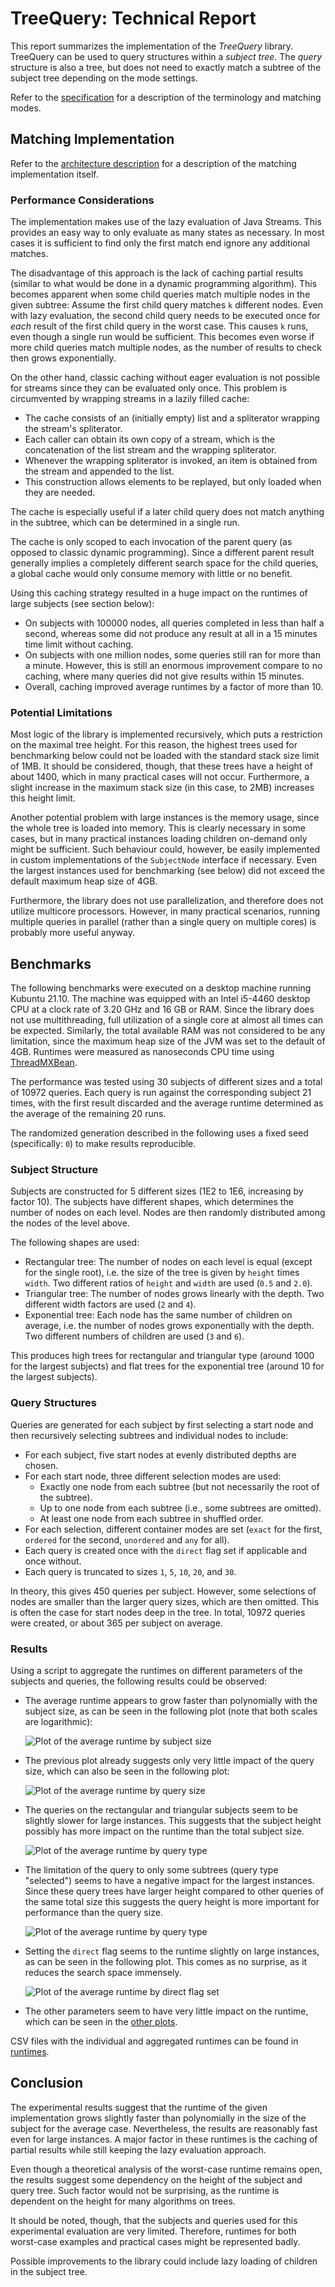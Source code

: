 # TreeQuery: Technical Report

This report summarizes the implementation of the *TreeQuery* library.
TreeQuery can be used to query structures within a *subject tree*.
The *query* structure is also a tree, but does not need to exactly match a subtree of the subject tree depending on the mode settings.

Refer to the [specification](specification.md) for a description of the terminology and matching modes.

## Matching Implementation

Refer to the [architecture description](architecture.md#matching-implementation) for a description of the matching implementation itself.

### Performance Considerations

The implementation makes use of the lazy evaluation of Java Streams.
This provides an easy way to only evaluate as many states as necessary.
In most cases it is sufficient to find only the first match end ignore any additional matches.

The disadvantage of this approach is the lack of caching partial results (similar to what would be done in a dynamic programming algorithm).
This becomes apparent when some child queries match multiple nodes in the given subtree:
Assume the first child query matches `k` different nodes.
Even with lazy evaluation, the second child query needs to be executed once for *each* result of the first child query in the worst case.
This causes `k` runs, even though a single run would be sufficient.
This becomes even worse if more child queries match multiple nodes, as the number of results to check then grows exponentially.

On the other hand, classic caching without eager evaluation is not possible for streams since they can be evaluated only once.
This problem is circumvented by wrapping streams in a lazily filled cache:

* The cache consists of an (initially empty) list and a spliterator wrapping the stream's spliterator.
* Each caller can obtain its own copy of a stream, which is the concatenation of the list stream and the wrapping spliterator.
* Whenever the wrapping spliterator is invoked, an item is obtained from the stream and appended to the list.
* This construction allows elements to be replayed, but only loaded when they are needed.

The cache is especially useful if a later child query does not match anything in the subtree, which can be determined in a single run.

The cache is only scoped to each invocation of the parent query (as opposed to classic dynamic programming).
Since a different parent result generally implies a completely different search space for the child queries,
a global cache would only consume memory with little or no benefit.

Using this caching strategy resulted in a huge impact on the runtimes of large subjects (see section below):

* On subjects with 100000 nodes, all queries completed in less than half a second,
  whereas some did not produce any result at all in a 15 minutes time limit without caching.
* On subjects with one million nodes, some queries still ran for more than a minute.
  However, this is still an enormous improvement compare to no caching, where many queries did not give results within 15 minutes.
* Overall, caching improved average runtimes by a factor of more than 10.

### Potential Limitations

Most logic of the library is implemented recursively, which puts a restriction on the maximal tree height.
For this reason, the highest trees used for benchmarking below could not be loaded with the standard stack size limit of 1MB.
It should be considered, though, that these trees have a height of about 1400, which in many practical cases will not occur.
Furthermore, a slight increase in the maximum stack size (in this case, to 2MB) increases this height limit.

Another potential problem with large instances is the memory usage, since the whole tree is loaded into memory.
This is clearly necessary in some cases, but in many practical instances loading children on-demand only might be sufficient.
Such behaviour could, however, be easily implemented in custom implementations of the `SubjectNode` interface if necessary.
Even the largest instances used for benchmarking (see below) did not exceed the default maximum heap size of 4GB.

Furthermore, the library does not use parallelization, and therefore does not utilize multicore processors.
However, in many practical scenarios, running multiple queries in parallel (rather than a single query on multiple cores)
is probably more useful anyway.

## Benchmarks

The following benchmarks were executed on a desktop machine running Kubuntu 21.10.
The machine was equipped with an Intel i5-4460 desktop CPU at a clock rate of 3.20 GHz and 16 GB or RAM.
Since the library does not use multithreading, full utilization of a single core at almost all times can be expected.
Similarly, the total available RAM was not considered to be any limitation, since the maximum heap size of the JVM was set to the default of 4GB.
Runtimes were measured as nanoseconds CPU time using
[ThreadMXBean](https://docs.oracle.com/en/java/javase/17/docs/api/java.management/java/lang/management/ThreadMXBean.html#getCurrentThreadCpuTime()).

The performance was tested using 30 subjects of different sizes and a total of 10972 queries.
Each query is run against the corresponding subject 21 times, with the first result discarded
and the average runtime determined as the average of the remaining 20 runs.

The randomized generation described in the following uses a fixed seed (specifically: `0`) to make results reproducible.

### Subject Structure

Subjects are constructed for 5 different sizes (1E2 to 1E6, increasing by factor 10).
The subjects have different shapes, which determines the number of nodes on each level.
Nodes are then randomly distributed among the nodes of the level above.

The following shapes are used:
* Rectangular tree: The number of nodes on each level is equal (except for the single root),
  i.e. the size of the tree is given by `height` times `width`.
  Two different ratios of `height` and `width` are used (`0.5` and `2.0`).
* Triangular tree: The number of nodes grows linearly with the depth.
  Two different width factors are used (`2` and `4`).
* Exponential tree: Each node has the same number of children on average, i.e. the number of nodes grows exponentially with the depth.
  Two different numbers of children are used (`3` and `6`).

This produces high trees for rectangular and triangular type (around 1000 for the largest subjects)
and flat trees for the exponential tree (around 10 for the largest subjects).

### Query Structures

Queries are generated for each subject by first selecting a start node
and then recursively selecting subtrees and individual nodes to include:

* For each subject, five start nodes at evenly distributed depths are chosen.
* For each start node, three different selection modes are used:
  * Exactly one node from each subtree (but not necessarily the root of the subtree).
  * Up to one node from each subtree (i.e., some subtrees are omitted).
  * At least one node from each subtree in shuffled order.
* For each selection, different container modes are set (`exact` for the first, `ordered` for the second, `unordered` and `any` for all).
* Each query is created once with the `direct` flag set if applicable and once without.
* Each query is truncated to sizes `1`, `5`, `10`, `20`, and `30`.

In theory, this gives 450 queries per subject.
However, some selections of nodes are smaller than the larger query sizes, which are then omitted.
This is often the case for start nodes deep in the tree.
In total, 10972 queries were created, or about 365 per subject on average.

### Results

Using a script to aggregate the runtimes on different parameters of the subjects and queries, the following results could be observed:

* The average runtime appears to grow faster than polynomially with the subject size,
  as can be seen in the following plot (note that both scales are logarithmic):

  ![Plot of the average runtime by subject size](figures/subjsize_averagetime.svg)

* The previous plot already suggests only very little impact of the query size, which can also be seen in the following plot:

  ![Plot of the average runtime by query size](figures/querysize_averagetime.svg)

* The queries on the rectangular and triangular subjects seem to be slightly slower for large instances.
  This suggests that the subject height possibly has more impact on the runtime than the total subject size.

  ![Plot of the average runtime by query type](figures/subjtype_querysize_averagetime.svg)

* The limitation of the query to only some subtrees (query type "selected") seems to have a negative impact for the largest instances.
  Since these query trees have larger height compared to other queries of the same total size
  this suggests the query height is more important for performance than the query size.

  ![Plot of the average runtime by query type](figures/querytype_querysize_averagetime.svg)

* Setting the `direct` flag seems to the runtime slightly on large instances, as can be seen in the following plot.
  This comes as no surprise, as it reduces the search space immensely.

  ![Plot of the average runtime by direct flag set](figures/directset_querysize_averagetime.svg)

* The other parameters seem to have very little impact on the runtime, which can be seen in the [other plots](figures).

CSV files with the individual and aggregated runtimes can be found in [runtimes](runtimes).

## Conclusion

The experimental results suggest that the runtime of the given implementation grows
slightly faster than polynomially in the size of the subject for the average case.
Nevertheless, the results are reasonably fast even for large instances.
A major factor in these runtimes is the caching of partial results while still keeping the lazy evaluation approach.

Even though a theoretical analysis of the worst-case runtime remains open,
the results suggest some dependency on the height of the subject and query tree.
Such factor would not be surprising, as the runtime is dependent on the height for many algorithms on trees.

It should be noted, though, that the subjects and queries used for this experimental evaluation are very limited.
Therefore, runtimes for both worst-case examples and practical cases might be represented badly.

Possible improvements to the library could include lazy loading of children in the subject tree.
